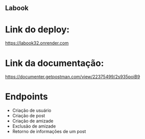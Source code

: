 ## Labook

# Link do deploy:
https://labook32.onrender.com

# Link da documentação:
https://documenter.getpostman.com/view/22375499/2s935poiB9

# Endpoints
- Criação de usuário
- Criação de post
- Criação de amizade
- Exclusão de amizade
- Retorno de informações de um post

